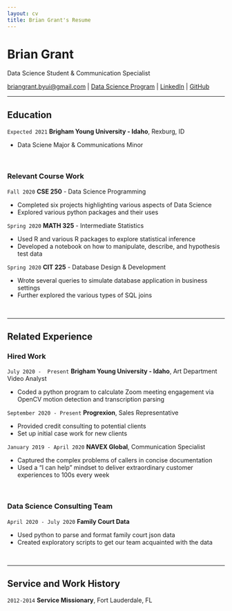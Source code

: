 ```yaml
---
layout: cv
title: Brian Grant's Resume
---
```

# Brian Grant
Data Science Student & Communication Specialist

<div id="webaddress">
<a href="briangrant.byui@gmail.com">briangrant.byui@gmail.com</a>
| <a href="https://byuidatascience.github.io/development.html">Data Science Program</a>
| <a href="https://linkedin.com/in/brian-grant">LinkedIn</a>
| <a href="https://github.com/BrianGrant-Data">GitHub</a>
</div>

<!-- https://www.monique.tech/the-art-of-markdown -->
---
## Education 
`Expected 2021`
__Brigham Young University - Idaho__, Rexburg, ID

- Data Sciene Major & Communications Minor

<br>

### Relevant Course Work

`Fall 2020`
__CSE 250__ - Data Science Programming 
- Completed six projects highlighting various aspects of Data Science
- Explored various python packages and their uses

`Spring 2020`
__MATH 325__ - Intermediate Statistics
- Used R and various R packages to explore statistical inference
- Developed a notebook on how to manipulate, describe, and hypothesis test data

`Spring 2020`
__CIT 225__ - Database Design & Development
- Wrote several queries to simulate database application in business settings
- Further explored the various types of SQL joins

<br>

---

## Related Experience

### Hired Work

`July 2020 -  Present`
__Brigham Young University - Idaho__, Art Department Video Analyst 
- Coded a python program to calculate Zoom meeting engagement via OpenCV motion detection and transcription parsing

`September 2020 - Present`
__Progrexion__, Sales Representative
- Provided credit consulting to potential clients
- Set up initial case work for new clients

`January 2019 - April 2020`
__NAVEX Global__, Communication Specialist
- Captured the complex problems of callers in concise documentation
- Used a “I can help” mindset to deliver extraordinary customer experiences to 100s every week

<br>

### Data Science Consulting Team

`April 2020 - July 2020`
__Family Court Data__
- Used python to parse and format family court json data 
- Created exploratory scripts to get our team acquainted with the data

<br>

---

## Service and Work History

`2012-2014`
__Service Missionary__, Fort Lauderdale, FL



<!-- ### Footer

Last updated: May 2013 -->


